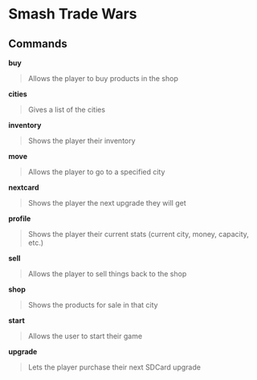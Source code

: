 # Smash Trade Wars

## Commands

 **buy**       
>  Allows the player to buy products in the shop

 **cities**   
>  Gives a list of the cities

 **inventory** 
>  Shows the player their inventory

 **move**      
>  Allows the player to go to a specified city

 **nextcard**  
>  Shows the player the next upgrade they will get

 **profile**   
>  Shows the player their current stats (current city, money, capacity, etc.)

 **sell**      
>  Allows the player to sell things back to the shop

 **shop**      
>  Shows the products for sale in that city

 **start**     
>  Allows the user to start their game

 **upgrade**
>  Lets the player purchase their next SDCard upgrade
